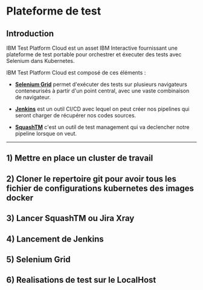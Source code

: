 # Plateforme de test



## Introduction
IBM Test Platform Cloud est un asset IBM Interactive fournissant une plateforme de test portable pour orchestrer et éxecuter des tests avec Selenium dans Kubernetes.

IBM Test Platform Cloud est composé de ces éléments :

-   **[Selenium Grid](https://www.selenium.dev/documentation/en/grid/)** permet d'exécuter des tests sur plusieurs navigateurs conteneurisés à partir d'un point central, avec une vaste combinaison de navigateur.

-   **[Jenkins](https://www.jenkins.io)** est un outil CI/CD avec lequel on peut créer nos pipelines qui seront charger de récupérer nos codes sources.

- **[SquashTM](https://www.squashtest.com/product-squash-tm)** c'est un outil de test management qui va declencher notre pipeline lorsque on veut.
 

---


## 1) Mettre en place un cluster de travail
## 2) Cloner le repertoire git pour avoir tous les fichier de configurations kubernetes des images docker 
## 3) Lancer SquashTM ou Jira Xray
## 4) Lancement de Jenkins
## 5) Selenium Grid
## 6) Realisations de test sur le LocalHost

